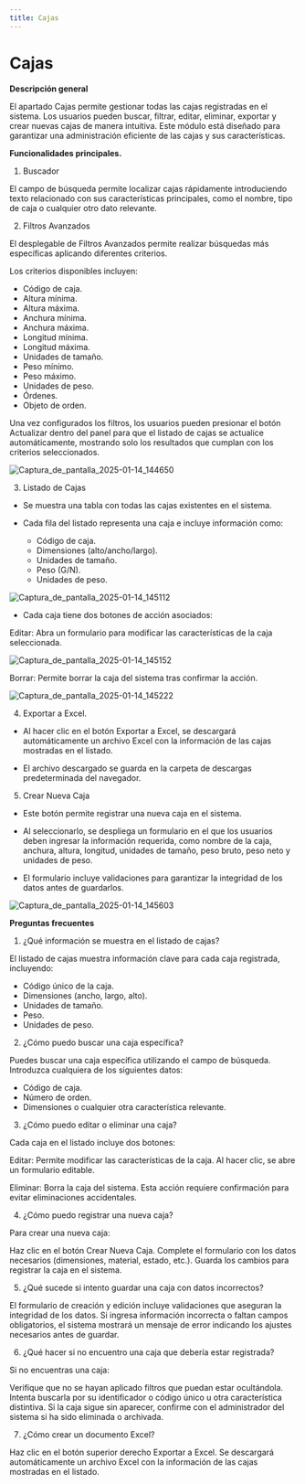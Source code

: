 ```yaml
---
title: Cajas
---
```



# Cajas

**Descripción general**

El apartado Cajas permite gestionar todas las cajas registradas en el sistema. Los usuarios pueden buscar, filtrar, editar, eliminar, exportar y crear nuevas cajas de manera intuitiva. Este módulo está diseñado para garantizar una administración eficiente de las cajas y sus características.

**Funcionalidades principales.**

1. Buscador

El campo de búsqueda permite localizar cajas rápidamente introduciendo texto relacionado con sus características principales, como el nombre, tipo de caja o cualquier otro dato relevante.

2. Filtros Avanzados

El desplegable de Filtros Avanzados permite realizar búsquedas más específicas aplicando diferentes criterios.

Los criterios disponibles incluyen:

- Código de caja.
- Altura mínima.
- Altura máxima.
- Anchura mínima.
- Anchura máxima.
- Longitud mínima.
- Longitud máxima.
- Unidades de tamaño.
- Peso mínimo.
- Peso máximo.
- Unidades de peso.
- Órdenes.
- Objeto de orden.

Una vez configurados los filtros, los usuarios pueden presionar el botón Actualizar dentro del panel para que el listado de cajas se actualice automáticamente, mostrando solo los resultados que cumplan con los criterios seleccionados.

![Captura_de_pantalla_2025-01-14_144650](uploads/7c7651ac7f06c002be0c409829248ba1/Captura_de_pantalla_2025-01-14_144650.png)

3. Listado de Cajas

- Se muestra una tabla con todas las cajas existentes en el sistema.

- Cada fila del listado representa una caja e incluye información como:
   
    - Código de caja.
    - Dimensiones (alto/ancho/largo).
    - Unidades de tamaño.
    - Peso (G/N).
    - Unidades de peso.

![Captura_de_pantalla_2025-01-14_145112](uploads/0e414cc15c4131d9916b5ded181d8bac/Captura_de_pantalla_2025-01-14_145112.png)

- Cada caja tiene dos botones de acción asociados:

Editar: Abra un formulario para modificar las características de la caja seleccionada.

![Captura_de_pantalla_2025-01-14_145152](uploads/5291eef98f5a423e51c9ff7890d17127/Captura_de_pantalla_2025-01-14_145152.png)

Borrar: Permite borrar la caja del sistema tras confirmar la acción.

![Captura_de_pantalla_2025-01-14_145222](uploads/b439b526eb881597f71473ff09a098c2/Captura_de_pantalla_2025-01-14_145222.png)

4. Exportar a Excel.

- Al hacer clic en el botón Exportar a Excel, se descargará automáticamente un archivo Excel con la información de las cajas mostradas en el listado.

- El archivo descargado se guarda en la carpeta de descargas predeterminada del navegador.

5. Crear Nueva Caja

- Este botón permite registrar una nueva caja en el sistema.

- Al seleccionarlo, se despliega un formulario en el que los usuarios deben ingresar la información requerida, como nombre de la caja, anchura, altura, longitud, unidades de tamaño, peso bruto, peso neto y unidades de peso.

- El formulario incluye validaciones para garantizar la integridad de los datos antes de guardarlos.

![Captura_de_pantalla_2025-01-14_145603](uploads/61b0d47da91a7fac33949f527b1a6db4/Captura_de_pantalla_2025-01-14_145603.png)




**Preguntas frecuentes**

1. ¿Qué información se muestra en el listado de cajas?

El listado de cajas muestra información clave para cada caja registrada, incluyendo:

- Código único de la caja.
- Dimensiones (ancho, largo, alto).
- Unidades de tamaño.
- Peso.
- Unidades de peso.

2. ¿Cómo puedo buscar una caja específica?

Puedes buscar una caja específica utilizando el campo de búsqueda. Introduzca cualquiera de los siguientes datos:

- Código de caja.
- Número de orden.
- Dimensiones o cualquier otra característica relevante.

3. ¿Cómo puedo editar o eliminar una caja?

Cada caja en el listado incluye dos botones:

Editar: Permite modificar las características de la caja. Al hacer clic, se abre un formulario editable.

Eliminar: Borra la caja del sistema. Esta acción requiere confirmación para evitar eliminaciones accidentales.

4. ¿Cómo puedo registrar una nueva caja?

Para crear una nueva caja:

Haz clic en el botón Crear Nueva Caja.
Complete el formulario con los datos necesarios (dimensiones, material, estado, etc.).
Guarda los cambios para registrar la caja en el sistema.

5.  ¿Qué sucede si intento guardar una caja con datos incorrectos?

El formulario de creación y edición incluye validaciones que aseguran la integridad de los datos. Si ingresa información incorrecta o faltan campos obligatorios, el sistema mostrará un mensaje de error indicando los ajustes necesarios antes de guardar.

6. ¿Qué hacer si no encuentro una caja que debería estar registrada?

Si no encuentras una caja: 

Verifique que no se hayan aplicado filtros que puedan estar ocultándola. 
Intenta buscarla por su identificador o código único u otra característica distintiva. 
Si la caja sigue sin aparecer, confirme con el administrador del sistema si ha sido eliminada o archivada.

7. ¿Cómo crear un documento Excel?

Haz clic en el botón superior derecho Exportar a Excel. Se descargará automáticamente un archivo Excel con la información de las cajas mostradas en el listado.


